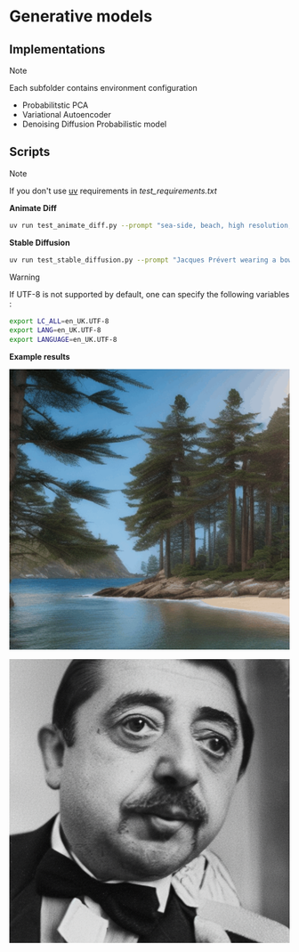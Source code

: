 # Generative models

## Implementations

> [!NOTE]
> Each subfolder contains environment configuration

- Probabilitstic PCA
- Variational Autoencoder
- Denoising Diffusion Probabilistic model

## Scripts

> [!NOTE]
> If you don't use [uv](https://docs.astral.sh/uv/) requirements in *test_requirements.txt*

**Animate Diff**

```bash
uv run test_animate_diff.py --prompt "sea-side, beach, high resolution, pine trees, waves"
```


**Stable Diffusion**

```bash
uv run test_stable_diffusion.py --prompt "Jacques Prévert wearing a bow tie"
```

> [!WARNING]
> If UTF-8 is not supported by default, one can specify the following variables :
> ```bash
> export LC_ALL=en_UK.UTF-8
> export LANG=en_UK.UTF-8
> export LANGUAGE=en_UK.UTF-8
> ```


**Example results**

![image](img/sea_side_beach.gif)

<img src="img/jp_bowtie.png" width="510" height="510">

